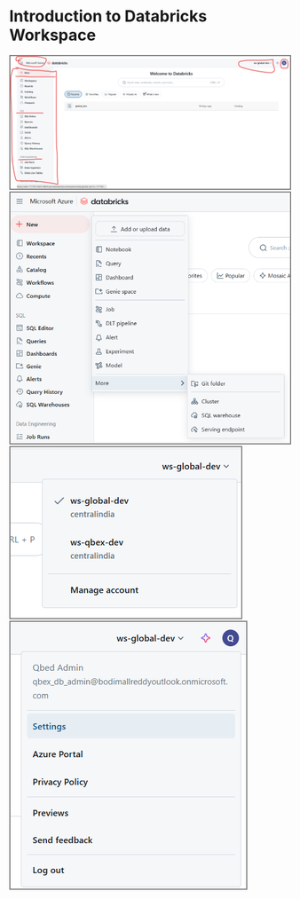 # Introduction to Databricks Workspace

<img src= "image-5.png" alt="your-image-description" style="border: 2px solid grey;">


<img src= "image-7.png" alt="your-image-description" style="border: 2px solid grey;">


<img src= "image-8.png" alt="your-image-description" style="border: 2px solid grey;">


<img src= "image-9.png" alt="your-image-description" style="border: 2px solid grey;">
